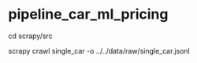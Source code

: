# pipeline_car_ml_pricing

cd scrapy/src

scrapy crawl single_car -o ../../data/raw/single_car.jsonl

